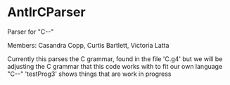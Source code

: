 # AntlrCParser
Parser for "C--"

Members: Casandra Copp, Curtis Bartlett, Victoria Latta

Currently this parses the C grammar, found in the file 'C.g4' but we will be adjusting the C grammar that this code works with to fit our own language "C--" 
'testProg3' shows things that are work in progress
